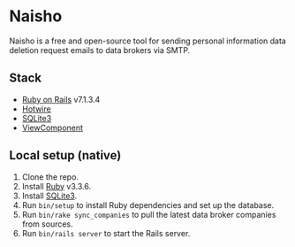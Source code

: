 # Naisho

Naisho is a free and open-source tool for sending personal information data deletion request emails to data brokers via SMTP.

## Stack

- [Ruby on Rails](https://rubyonrails.org/) v7.1.3.4
- [Hotwire](https://hotwired.dev/)
- [SQLite3](https://www.sqlite.org/index.html)
- [ViewComponent](https://viewcomponent.org/)

## Local setup (native)

1. Clone the repo.
2. Install [Ruby](https://www.ruby-lang.org/en/) v3.3.6.
3. Install [SQLite3](https://www.sqlite.org/index.html).
4. Run `bin/setup` to install Ruby dependencies and set up the database.
5. Run `bin/rake sync_companies` to pull the latest data broker companies from sources.
6. Run `bin/rails server` to start the Rails server.
